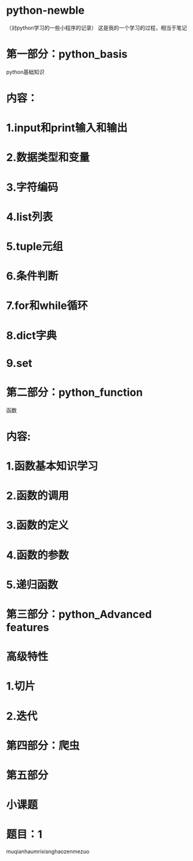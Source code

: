 # python-newble
（对python学习的一些小程序的记录）
这是我的一个学习的过程，相当于笔记
# 第一部分：python_basis
python基础知识
# 内容：
# 1.input和print输入和输出
# 2.数据类型和变量
# 3.字符编码
# 4.list列表
# 5.tuple元组
# 6.条件判断
# 7.for和while循环
# 8.dict字典
# 9.set

# 第二部分：python_function
函数
# 内容:
# 1.函数基本知识学习
# 2.函数的调用
# 3.函数的定义
# 4.函数的参数
# 5.递归函数

# 第三部分：python_Advanced features
# 高级特性
# 1.切片
# 2.迭代

# 第四部分：爬虫

# 第五部分

# 小课题

# 题目：1
muqianhaumrixisnghaozenmezuo


